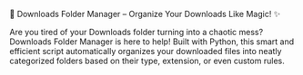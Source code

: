 📂 Downloads Folder Manager – Organize Your Downloads Like Magic! ✨

Are you tired of your Downloads folder turning into a chaotic mess? Downloads Folder Manager is here to help! Built with Python, this smart and efficient script automatically organizes your downloaded files into neatly categorized folders based on their type, extension, or even custom rules.
